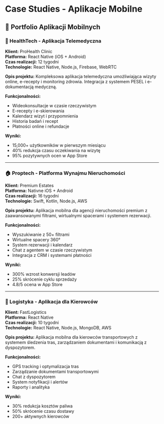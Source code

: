# Case Studies - Aplikacje Mobilne

## 📱 Portfolio Aplikacji Mobilnych

### 🏥 HealthTech - Aplikacja Telemedyczna
**Klient:** ProHealth Clinic  
**Platforma:** React Native (iOS + Android)  
**Czas realizacji:** 12 tygodni  
**Technologie:** React Native, Node.js, Firebase, WebRTC  

**Opis projektu:**
Kompleksowa aplikacja telemedyczna umożliwiająca wizyty online, e-recepty i monitoring zdrowia. Integracja z systemem PESEL i e-dokumentacją medyczną.

**Funkcjonalności:**
- Wideokonsultacje w czasie rzeczywistym
- E-recepty i e-skierowania
- Kalendarz wizyt i przypomnienia
- Historia badań i recept
- Płatności online i refundacje

**Wyniki:**
- 15,000+ użytkowników w pierwszym miesiącu
- 40% redukcja czasu oczekiwania na wizytę
- 95% pozytywnych ocen w App Store

---

### 🏠 Proptech - Platforma Wynajmu Nieruchomości
**Klient:** Premium Estates  
**Platforma:** Nativne iOS + Android  
**Czas realizacji:** 16 tygodni  
**Technologie:** Swift, Kotlin, Node.js, AWS  

**Opis projektu:**
Aplikacja mobilna dla agencji nieruchomości premium z zaawansowanymi filtrami, wirtualnymi spacerami i systemem rezerwacji.

**Funkcjonalności:**
- Wyszukiwanie z 50+ filtrami
- Wirtualne spacery 360°
- System rezerwacji i kalendarz
- Chat z agentem w czasie rzeczywistym
- Integracja z CRM i systemami płatności

**Wyniki:**
- 300% wzrost konwersji leadów
- 25% skrócenie cyklu sprzedaży
- 4.8/5 ocena w App Store

---

### 🚚 Logistyka - Aplikacja dla Kierowców
**Klient:** FastLogistics  
**Platforma:** React Native  
**Czas realizacji:** 10 tygodni  
**Technologie:** React Native, Node.js, MongoDB, AWS  

**Opis projektu:**
Aplikacja mobilna dla kierowców transportowych z systemem śledzenia tras, zarządzaniem dokumentami i komunikacją z dyspozytorem.

**Funkcjonalności:**
- GPS tracking i optymalizacja tras
- Zarządzanie dokumentami transportowymi
- Chat z dyspozytorem
- System notyfikacji i alertów
- Raporty i analityka

**Wyniki:**
- 30% redukcja kosztów paliwa
- 50% skrócenie czasu dostawy
- 200+ aktywnych kierowców
